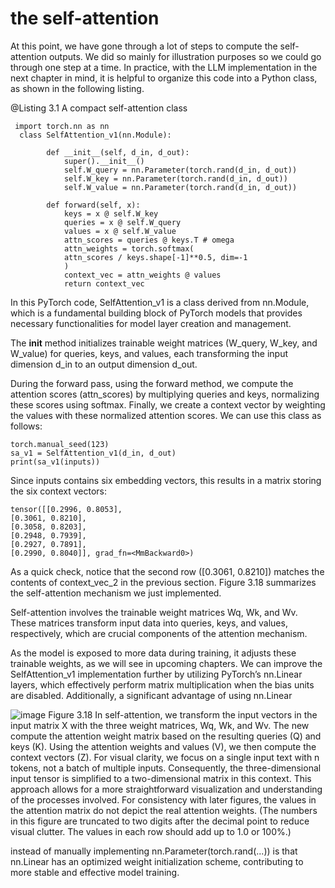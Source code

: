 # the self-attention

At this point, we have gone through a lot of steps to compute the self-attention outputs.
We did so mainly for illustration purposes so we could go through one step at a
time. In practice, with the LLM implementation in the next chapter in mind, it is
helpful to organize this code into a Python class, as shown in the following listing.

@Listing 3.1 A compact self-attention class

     import torch.nn as nn
      class SelfAttention_v1(nn.Module):
      
            def __init__(self, d_in, d_out):
                super().__init__()
                self.W_query = nn.Parameter(torch.rand(d_in, d_out))
                self.W_key = nn.Parameter(torch.rand(d_in, d_out))
                self.W_value = nn.Parameter(torch.rand(d_in, d_out))

            def forward(self, x):
                keys = x @ self.W_key
                queries = x @ self.W_query
                values = x @ self.W_value
                attn_scores = queries @ keys.T # omega
                attn_weights = torch.softmax(
                attn_scores / keys.shape[-1]**0.5, dim=-1
                )
                context_vec = attn_weights @ values
                return context_vec

In this PyTorch code, SelfAttention_v1 is a class derived from nn.Module, which is a
fundamental building block of PyTorch models that provides necessary functionalities
for model layer creation and management.

The __init__ method initializes trainable weight matrices (W_query, W_key, and
W_value) for queries, keys, and values, each transforming the input dimension d_in to
an output dimension d_out.

During the forward pass, using the forward method, we compute the attention
scores (attn_scores) by multiplying queries and keys, normalizing these scores using
softmax. Finally, we create a context vector by weighting the values with these normalized
attention scores.
We can use this class as follows:

    torch.manual_seed(123)
    sa_v1 = SelfAttention_v1(d_in, d_out)
    print(sa_v1(inputs))
    
Since inputs contains six embedding vectors, this results in a matrix storing the six
context vectors:

    tensor([[0.2996, 0.8053],
    [0.3061, 0.8210],
    [0.3058, 0.8203],
    [0.2948, 0.7939],
    [0.2927, 0.7891],
    [0.2990, 0.8040]], grad_fn=<MmBackward0>)

As a quick check, notice that the second row ([0.3061, 0.8210]) matches the contents
of context_vec_2 in the previous section. Figure 3.18 summarizes the self-attention
mechanism we just implemented.

Self-attention involves the trainable weight matrices Wq, Wk, and Wv. These matrices
transform input data into queries, keys, and values, respectively, which are crucial components
of the attention mechanism.

As the model is exposed to more data during training, it adjusts these trainable weights, as we will see in upcoming chapters.
We can improve the SelfAttention_v1 implementation further by utilizing
PyTorch’s nn.Linear layers, which effectively perform matrix multiplication when
the bias units are disabled. Additionally, a significant advantage of using nn.Linear

![image](https://github.com/user-attachments/assets/940ec726-f10e-4091-b176-463554aaee28)
Figure 3.18 In self-attention, we transform the input vectors in the input matrix X with the three weight
matrices, Wq, Wk, and Wv. The new compute the attention weight matrix based on the resulting queries (Q) and
keys (K). Using the attention weights and values (V), we then compute the context vectors (Z). For visual clarity,
we focus on a single input text with n tokens, not a batch of multiple inputs. Consequently, the three-dimensional
input tensor is simplified to a two-dimensional matrix in this context. This approach allows for a more straightforward
visualization and understanding of the processes involved. For consistency with later figures, the values in the
attention matrix do not depict the real attention weights. (The numbers in this figure are truncated to two digits
after the decimal point to reduce visual clutter. The values in each row should add up to 1.0 or 100%.)


instead of manually implementing nn.Parameter(torch.rand(...)) is that nn.Linear
has an optimized weight initialization scheme, contributing to more stable and
effective model training.
